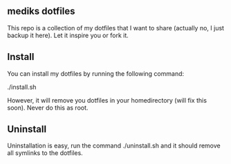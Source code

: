 mediks dotfiles
---------------

This repo is a collection of my dotfiles that I want to share (actually no, I just backup it here).
Let it inspire you or fork it. 

Install
-------

You can install my dotfiles by running the following command:

./install.sh

However, it will remove you dotfiles in your homedirectory (will fix this soon). Never do this as root. 

Uninstall
---------

Uninstallation is easy, run the command ./uninstall.sh and it 
should remove all symlinks to the dotfiles.

